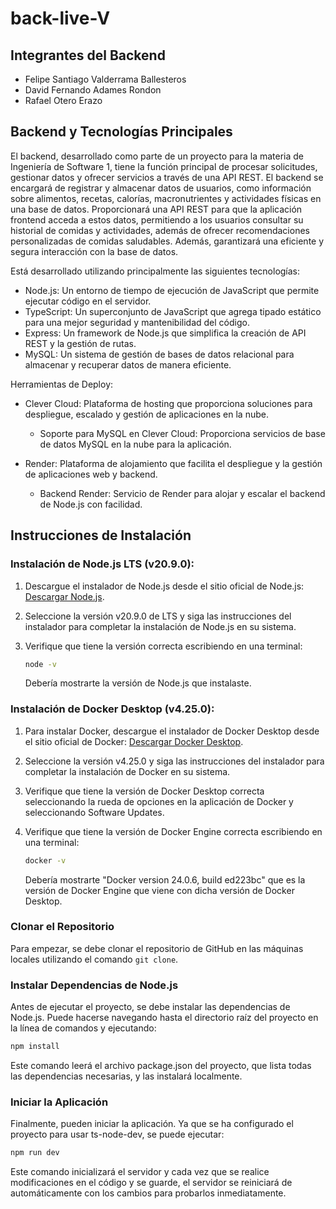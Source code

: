 # back-live-V

## Integrantes del Backend

- Felipe Santiago Valderrama Ballesteros
- David Fernando Adames Rondon
- Rafael Otero Erazo

## Backend y Tecnologías Principales

El backend, desarrollado como parte de un proyecto para la materia de Ingeniería de Software 1, tiene la función principal de procesar solicitudes, gestionar datos y ofrecer servicios a través de una API REST. El backend se encargará de registrar y almacenar datos de usuarios, como información sobre alimentos, recetas, calorías, macronutrientes y actividades físicas en una base de datos. Proporcionará una API REST para que la aplicación frontend acceda a estos datos, permitiendo a los usuarios consultar su historial de comidas y actividades, además de ofrecer recomendaciones personalizadas de comidas saludables. Además, garantizará una eficiente y segura interacción con la base de datos.

Está desarrollado utilizando principalmente las siguientes tecnologías:

- Node.js: Un entorno de tiempo de ejecución de JavaScript que permite ejecutar código en el servidor.
- TypeScript: Un superconjunto de JavaScript que agrega tipado estático para una mejor seguridad y mantenibilidad del código.
- Express: Un framework de Node.js que simplifica la creación de API REST y la gestión de rutas.
- MySQL: Un sistema de gestión de bases de datos relacional para almacenar y recuperar datos de manera eficiente.

Herramientas de Deploy:

- Clever Cloud: Plataforma de hosting que proporciona soluciones para despliegue, escalado y gestión de aplicaciones en la nube.

  - Soporte para MySQL en Clever Cloud: Proporciona servicios de base de datos MySQL en la nube para la aplicación.

- Render: Plataforma de alojamiento que facilita el despliegue y la gestión de aplicaciones web y backend.
  - Backend Render: Servicio de Render para alojar y escalar el backend de Node.js con facilidad.

## Instrucciones de Instalación

### Instalación de Node.js LTS (v20.9.0):

1. Descargue el instalador de Node.js desde el sitio oficial de Node.js: [Descargar Node.js](https://nodejs.org/).

2. Seleccione la versión v20.9.0 de LTS y siga las instrucciones del instalador para completar la instalación de Node.js en su sistema.

3. Verifique que tiene la versión correcta escribiendo en una terminal:
   ```bash
   node -v
   ```
   Debería mostrarte la versión de Node.js que instalaste.

### Instalación de Docker Desktop (v4.25.0):

1. Para instalar Docker, descargue el instalador de Docker Desktop desde el sitio oficial de Docker: [Descargar Docker Desktop](https://www.docker.com/products/docker-desktop).

2. Seleccione la versión v4.25.0 y siga las instrucciones del instalador para completar la instalación de Docker en su sistema.

3. Verifique que tiene la versión de Docker Desktop correcta seleccionando la rueda de opciones en la aplicación de Docker y seleccionando Software Updates.

4. Verifique que tiene la versión de Docker Engine correcta escribiendo en una terminal:

   ```bash
   docker -v
   ```

   Debería mostrarte "Docker version 24.0.6, build ed223bc" que es la versión de Docker Engine que viene con dicha versión de Docker Desktop.

### Clonar el Repositorio

Para empezar, se debe clonar el repositorio de GitHub en las máquinas locales utilizando el comando `git clone`.

### Instalar Dependencias de Node.js

Antes de ejecutar el proyecto, se debe instalar las dependencias de Node.js. Puede hacerse navegando hasta el directorio raíz del proyecto en la línea de comandos y ejecutando:

```bash
npm install
```

Este comando leerá el archivo package.json del proyecto, que lista todas las dependencias necesarias, y las instalará localmente.

### Iniciar la Aplicación

Finalmente, pueden iniciar la aplicación. Ya que se ha configurado el proyecto para usar ts-node-dev, se puede ejecutar:

```bash
npm run dev
```

Este comando inicializará el servidor y cada vez que se realice modificaciones en el código y se guarde, el servidor se reiniciará de automáticamente con los cambios para probarlos inmediatamente.
